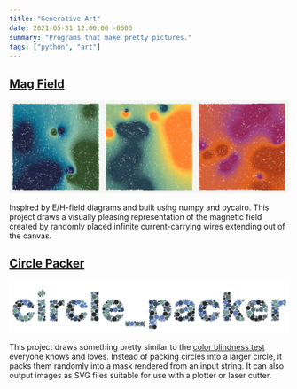 ```yaml
---
title: "Generative Art"
date: 2021-05-31 12:00:00 -0500
summary: "Programs that make pretty pictures."
tags: ["python", "art"]
---
```


## [Mag Field](https://github.com/tgiv014/mag_field)

![Magfield Example](https://raw.githubusercontent.com/tgiv014/mag_field/main/static/threefold_small.png)

Inspired by E/H-field diagrams and built using numpy and pycairo. This project draws a visually pleasing representation of the magnetic field created by randomly placed infinite current-carrying wires extending out of the canvas.

## [Circle Packer](https://github.com/tgiv014/circle_packer)

![Circle Packer Example](https://raw.githubusercontent.com/tgiv014/circle_packer/main/static/logo.png)

This project draws something pretty similar to the [color blindness test](https://en.wikipedia.org/wiki/Ishihara_test) everyone knows and loves. Instead of packing circles into a larger circle, it packs them randomly into a mask rendered from an input string. It can also output images as SVG files suitable for use with a plotter or laser cutter.
